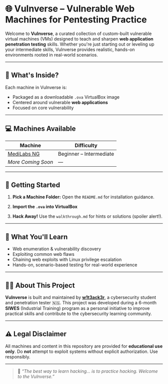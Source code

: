 # 🌐 Vulnverse – Vulnerable Web Machines for Pentesting Practice

Welcome to **Vulnverse**, a curated collection of custom-built vulnerable virtual machines (VMs) designed to teach and sharpen **web application penetration testing** skills. Whether you're just starting out or leveling up your intermediate skills, Vulnverse provides realistic, hands-on environments rooted in real-world scenarios.

---

## 🔎 What's Inside?

Each machine in Vulnverse is:

* Packaged as a downloadable `.ova` VirtualBox image
* Centered around vulnerable **web applications**
* Focused on core vulnerability

---

## 💻 Machines Available

| Machine            | Difficulty              |
| ------------------ | ----------------------- |
| [MediLabs NG](https://github.com/w1t3ack3r/vulnverse/tree/main/MediLabs-NG)        | Beginner – Intermediate |
| *More Coming Soon* | —                       |

---

## 🚀 Getting Started

1. **Pick a Machine Folder:**
   Open the `README.md` for installation guidance.

2. **Import the `.ova` into VirtualBox**

3. **Hack Away!**
   Use the `walkthrough.md` for hints or solutions (spoiler alert!).

---

## 🧠 What You'll Learn

* Web enumeration & vulnerability discovery
* Exploiting common web flaws
* Chaining web exploits with Linux privilege escalation
* Hands-on, scenario-based testing for real-world experience

---

## 👨‍💻 About This Project

**Vulnverse** is built and maintained by **[w1t3ack3r](https://github.com/w1t3ack3r)**, a cybersecurity student and penetration tester 🇳🇬.
This project was developed during a 6-month **SIWES** (Industrial Training) program as a personal initiative to improve practical skills and contribute to the cybersecurity learning community.

---

## ⚠️ Legal Disclaimer

All machines and content in this repository are provided for **educational use only**. Do **not** attempt to exploit systems without explicit authorization. Use responsibly.

---

> 🧩 *“The best way to learn hacking… is to practice hacking. Welcome to the Vulnverse.”*

